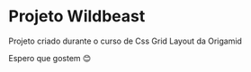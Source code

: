 <h1>Projeto Wildbeast</h1>
<p>Projeto criado durante o curso de Css Grid Layout da Origamid</p>
<p>Espero que gostem 😊</p>
